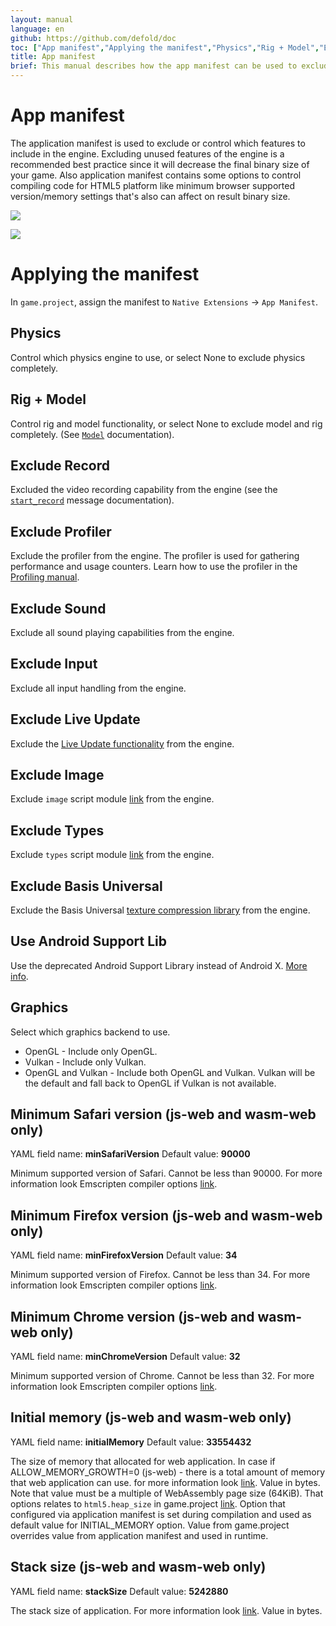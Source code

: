 ```yaml
---
layout: manual
language: en
github: https://github.com/defold/doc
toc: ["App manifest","Applying the manifest","Physics","Rig + Model","Exclude Record","Exclude Profiler","Exclude Sound","Exclude Input","Exclude Live Update","Exclude Image","Exclude Types","Exclude Basis Universal","Use Android Support Lib","Graphics","Minimum Safari version (js-web and wasm-web only)","Minimum Firefox version (js-web and wasm-web only)","Minimum Chrome version (js-web and wasm-web only)","Initial memory (js-web and wasm-web only)","Stack size (js-web and wasm-web only)"]
title: App manifest
brief: This manual describes how the app manifest can be used to exclude features from the engine.
---
```


# App manifest

The application manifest is used to exclude or control which features to include in the engine. Excluding unused features of the engine is a recommended best practice since it will decrease the final binary size of your game.
Also application manifest contains some options to control compiling code for HTML5 platform like minimum browser supported version/memory settings that's also can affect on result binary size.

![](../images/app_manifest/create-app-manifest.png)

![](../images/app_manifest/app-manifest.png)

# Applying the manifest

In `game.project`, assign the manifest to `Native Extensions` -> `App Manifest`.

## Physics

Control which physics engine to use, or select None to exclude physics completely.


## Rig + Model

Control rig and model functionality, or select None to exclude model and rig completely. (See [`Model`](https://defold.com/manuals/model/#model-component) documentation).


## Exclude Record

Excluded the video recording capability from the engine (see the [`start_record`](https://defold.com/ref/stable/sys/#start_record) message documentation).


## Exclude Profiler

Exclude the profiler from the engine. The profiler is used for gathering performance and usage counters. Learn how to use the profiler in the [Profiling manual](/manuals/profiling/).


## Exclude Sound

Exclude all sound playing capabilities from the engine.


## Exclude Input

Exclude all input handling from the engine.


## Exclude Live Update

Exclude the [Live Update functionality](/manuals/live-update) from the engine.


## Exclude Image

Exclude `image` script module [link](https://defold.com/ref/stable/image/) from the engine.


## Exclude Types

Exclude `types` script module [link](https://defold.com/ref/stable/types/) from the engine.


## Exclude Basis Universal

Exclude the Basis Universal [texture compression library](/manuals/texture-profiles) from the engine.


## Use Android Support Lib

Use the deprecated Android Support Library instead of Android X. [More info](https://defold.com/manuals/android/#using-androidx).


## Graphics

Select which graphics backend to use.

* OpenGL - Include only OpenGL.
* Vulkan - Include only Vulkan.
* OpenGL and Vulkan - Include both OpenGL and Vulkan. Vulkan will be the default and fall back to OpenGL if Vulkan is not available.


## Minimum Safari version (js-web and wasm-web only)
YAML field name: **minSafariVersion**
Default value: **90000**

Minimum supported version of Safari. Cannot be less than 90000. For more information look Emscripten compiler options [link](https://emscripten.org/docs/tools_reference/settings_reference.html?highlight=environment#min-safari-version).

## Minimum Firefox version (js-web and wasm-web only)
YAML field name: **minFirefoxVersion**
Default value: **34**

Minimum supported version of Firefox. Cannot be less than 34. For more information look Emscripten compiler options [link](https://emscripten.org/docs/tools_reference/settings_reference.html?highlight=environment#min-firefox-version).

## Minimum Chrome version (js-web and wasm-web only)
YAML field name: **minChromeVersion**
Default value: **32**

Minimum supported version of Chrome. Cannot be less than 32. For more information look Emscripten compiler options [link](https://emscripten.org/docs/tools_reference/settings_reference.html?highlight=environment#min-chrome-version).

## Initial memory (js-web and wasm-web only)
YAML field name: **initialMemory**
Default value: **33554432**

The size of memory that allocated for web application. In case if ALLOW_MEMORY_GROWTH=0 (js-web) - there is a total amount of memory that web application can use. for more information look [link](https://emscripten.org/docs/tools_reference/settings_reference.html?highlight=environment#initial-memory). Value in bytes. Note that value must be a multiple of WebAssembly page size (64KiB).
That options relates to `html5.heap_size` in game.project [link](https://defold.com/manuals/html5/#heap-size). Option that configured via application manifest is set during compilation and used as default value for INITIAL_MEMORY option. Value from game.project overrides value from application manifest and used in runtime.

## Stack size (js-web and wasm-web only)
YAML field name: **stackSize**
Default value: **5242880**

The stack size of application. For more information look [link](https://emscripten.org/docs/tools_reference/settings_reference.html?highlight=environment#stack-size). Value in bytes.
